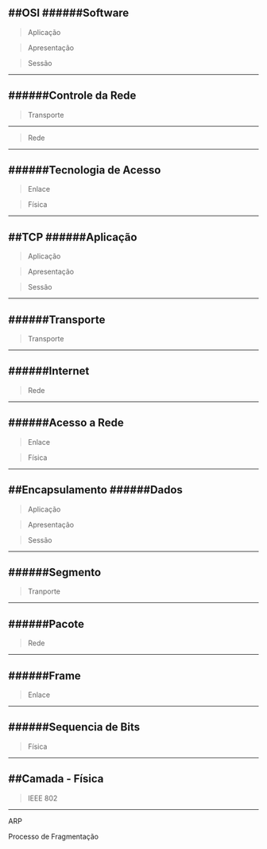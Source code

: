 ##OSI
######Software
--- 

> Aplicação

> Apresentação

> Sessão

---
######Controle da Rede
---
> Transporte

---
> Rede

---
######Tecnologia de Acesso
---
> Enlace

> Física

---

##TCP
######Aplicação
---
> Aplicação

> Apresentação

> Sessão

---
######Transporte
---
> Transporte

---
######Internet
---
> Rede

---
######Acesso a Rede
---
> Enlace

> Física

---

##Encapsulamento
######Dados
---
> Aplicação

> Apresentação

> Sessão

---
######Segmento
---
> Tranporte

---
######Pacote
---
> Rede

---
######Frame
---
> Enlace

---
######Sequencia de Bits
---
> Física

---

##Camada - Física
---
> IEEE 802

---



ARP

Processo de Fragmentação
